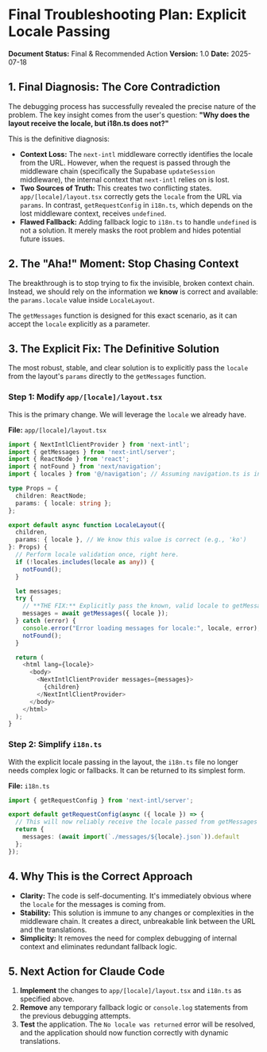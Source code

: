 
# Final Troubleshooting Plan: Explicit Locale Passing

**Document Status:** Final & Recommended Action
**Version:** 1.0
**Date:** 2025-07-18

## 1. Final Diagnosis: The Core Contradiction

The debugging process has successfully revealed the precise nature of the problem. The key insight comes from the user's question: **"Why does the layout receive the locale, but i18n.ts does not?"**

This is the definitive diagnosis:

*   **Context Loss:** The `next-intl` middleware correctly identifies the locale from the URL. However, when the request is passed through the middleware chain (specifically the Supabase `updateSession` middleware), the internal context that `next-intl` relies on is lost.
*   **Two Sources of Truth:** This creates two conflicting states. `app/[locale]/layout.tsx` correctly gets the `locale` from the URL via `params`. In contrast, `getRequestConfig` in `i18n.ts`, which depends on the lost middleware context, receives `undefined`.
*   **Flawed Fallback:** Adding fallback logic to `i18n.ts` to handle `undefined` is not a solution. It merely masks the root problem and hides potential future issues.

## 2. The "Aha!" Moment: Stop Chasing Context

The breakthrough is to stop trying to fix the invisible, broken context chain. Instead, we should rely on the information we **know** is correct and available: the `params.locale` value inside `LocaleLayout`.

The `getMessages` function is designed for this exact scenario, as it can accept the `locale` explicitly as a parameter.

## 3. The Explicit Fix: The Definitive Solution

The most robust, stable, and clear solution is to explicitly pass the `locale` from the layout's `params` directly to the `getMessages` function.

### Step 1: Modify `app/[locale]/layout.tsx`

This is the primary change. We will leverage the `locale` we already have.

**File:** `app/[locale]/layout.tsx`
```typescript
import { NextIntlClientProvider } from 'next-intl';
import { getMessages } from 'next-intl/server';
import { ReactNode } from 'react';
import { notFound } from 'next/navigation';
import { locales } from '@/navigation'; // Assuming navigation.ts is in the root

type Props = {
  children: ReactNode;
  params: { locale: string };
};

export default async function LocaleLayout({
  children,
  params: { locale }, // We know this value is correct (e.g., 'ko')
}: Props) {
  // Perform locale validation once, right here.
  if (!locales.includes(locale as any)) {
    notFound();
  }

  let messages;
  try {
    // **THE FIX:** Explicitly pass the known, valid locale to getMessages.
    messages = await getMessages({ locale });
  } catch (error) {
    console.error("Error loading messages for locale:", locale, error);
    notFound();
  }

  return (
    <html lang={locale}>
      <body>
        <NextIntlClientProvider messages={messages}>
          {children}
        </NextIntlClientProvider>
      </body>
    </html>
  );
}
```

### Step 2: Simplify `i18n.ts`

With the explicit locale passing in the layout, the `i18n.ts` file no longer needs complex logic or fallbacks. It can be returned to its simplest form.

**File:** `i18n.ts`
```typescript
import { getRequestConfig } from 'next-intl/server';

export default getRequestConfig(async ({ locale }) => {
  // This will now reliably receive the locale passed from getMessages in the layout.
  return {
    messages: (await import(`./messages/${locale}.json`)).default
  };
});
```

## 4. Why This is the Correct Approach

*   **Clarity:** The code is self-documenting. It's immediately obvious where the `locale` for the messages is coming from.
*   **Stability:** This solution is immune to any changes or complexities in the middleware chain. It creates a direct, unbreakable link between the URL and the translations.
*   **Simplicity:** It removes the need for complex debugging of internal context and eliminates redundant fallback logic.

## 5. Next Action for Claude Code

1.  **Implement** the changes to `app/[locale]/layout.tsx` and `i18n.ts` as specified above.
2.  **Remove** any temporary fallback logic or `console.log` statements from the previous debugging attempts.
3.  **Test** the application. The `No locale was returned` error will be resolved, and the application should now function correctly with dynamic translations.
